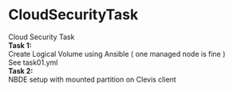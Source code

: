 # CloudSecurityTask
Cloud Security Task<br />
**Task 1:**<br />
  Create Logical Volume using Ansible ( one managed node is fine )<br />
  See task01.yml<br />
**Task 2:**<br />
  NBDE setup with mounted partition on Clevis client<br />
